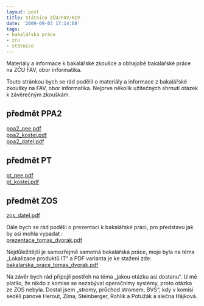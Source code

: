 ```yaml
---
layout: post
title: Státnice ZČU/FAV/KIV
date: '2009-09-03 17:14:08'
tags:
- bakalářská práce
- zču
- státnice
---
```


Materiály a informace k bakalářské zkoušce a obhajobě
bakalářské práce na ZČU FAV, obor informatika.


<p>Touto stránkou bych se rád podělil o materiály a informace
z bakalářské zkoušky na FAV, obor informatika. Nejprve několik
užitečných shrnutí otázek k závěrečným zkouškám.</p>

<h2>předmět PPA2</h2>

<p><a href="/downloads/ppa2_qee.pdf" title="PPA2">ppa2_qee.pdf</a>
<br /><a href="/downloads/ppa2_kostej.pdf" title="PPA2">ppa2_kostej.pdf</a>
<br /><a href="/downloads/ppa2_datel.pdf" title="PPA2">ppa2_datel.pdf</a></p>

<h2>předmět PT</h2>

<p><a href="/downloads/pt_qee.pdf" title="PT">pt_qee.pdf</a>
<br /><a href="/downloads/PT_kostej.pdf" title="PT">pt_kostej.pdf</a></p>

<h2>předmět ZOS</h2>

<p><a href="/downloads/zos_datel.pdf" title="ZOS">zos_datel.pdf</a></p>

<p>Dále bych se rád podělil o prezentaci k bakalářské práci,
pro představu jak by asi mohla vypadat :
<br /><a href="/downloads/prezentace_tomas_dvorak.pdf" title="Prezentace k obhajobě BP">prezentace_tomas_dvorak.pdf</a></p>

<p>Nejdůležitější je samozřejmě samotná bakalářská práce, moje byla
na téma „Lokalizace produktů IT“ a PDF varianta je ke stažení
zde:
<br /><a href="/downloads/bakalarska_prace_tomas_dvorak.pdf" title="Bakalářská práce - Lokalizace produktů IT - Tomáš Dvořák">bakalarska_prace_tomas_dvorak.pdf</a></p>

<p>Na závěr bych rád připojil postřeh na téma „jakou otázku asi
dostanu“. U mě platilo, že nikdo z komise se nezabýval
operačnímy systémy, proto otázka ze ZOS nebyla. Dostal jsem „stromy,
průchod stromem, BVS“, kdy v komisi seděli pánové Herout, Zíma,
Steinberger, Rohlík a Potužák a slečna Hájková.</p>


